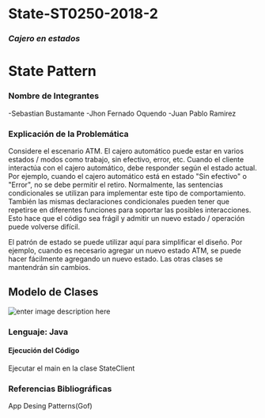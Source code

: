 # State-ST0250-2018-2
### *Cajero en estados*
# State Pattern

### Nombre de Integrantes
-Sebastian Bustamante
-Jhon Fernado Oquendo
-Juan Pablo Ramirez

### Explicación de la Problemática
Considere el escenario ATM. El cajero automático puede estar en varios estados / modos como trabajo, sin efectivo, error, etc. Cuando el cliente interactúa con el cajero automático, debe responder según el estado actual. Por ejemplo, cuando el cajero automático está en estado "Sin efectivo" o "Error", no se debe permitir el retiro. Normalmente, las sentencias condicionales se utilizan para implementar este tipo de comportamiento. También las mismas declaraciones condicionales pueden tener que repetirse en diferentes funciones para soportar las posibles interacciones. Esto hace que el código sea frágil y admitir un nuevo estado / operación puede volverse difícil.

El patrón de estado se puede utilizar aquí para simplificar el diseño. Por ejemplo, cuando es necesario agregar un nuevo estado ATM, se puede hacer fácilmente agregando un nuevo estado. Las otras clases se mantendrán sin cambios.
## Modelo de Clases
![enter image description here](https://lh3.googleusercontent.com/TE7BF868Ia1enpSzfbGjJOyYa473p8WutJvpJ0yoMlt6e8N3ddCvVcATCQYXTWxEZIr6Rp3UNZcf)
### Lenguaje:   Java

#### Ejecución del Código
Ejecutar el main en la clase StateClient
### Referencias Bibliográficas
App Desing Patterns(Gof)
